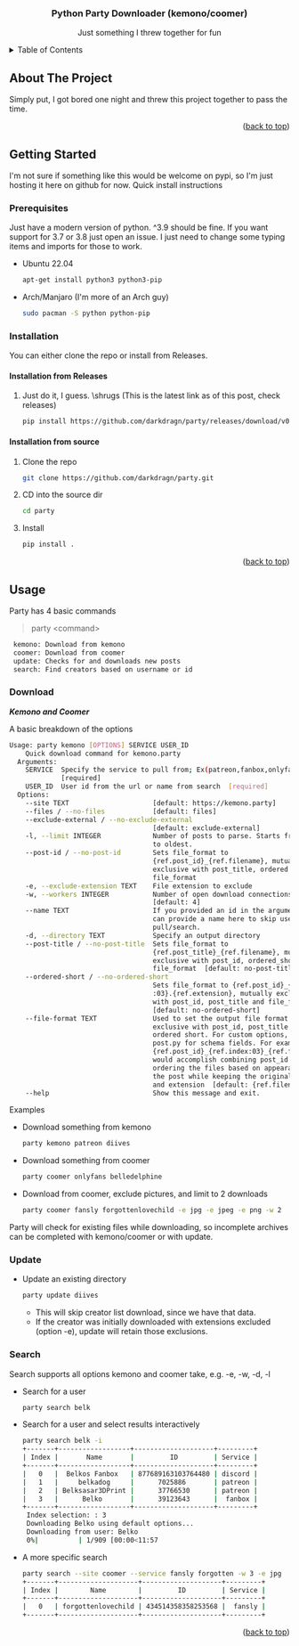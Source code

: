 
<div align="center">

  <h3 align="center">Python Party Downloader (kemono/coomer)</h3>

  <p align="center">
    Just something I threw together for fun
    <br />
  </p>
</div>



<!-- TABLE OF CONTENTS -->
<details>
  <summary>Table of Contents</summary>
  <ol>
    <li>
      <a href="#about-the-project">About The Project</a>
    </li>
    <li>
      <a href="#getting-started">Getting Started</a>
      <ul>
        <li><a href="#prerequisites">Prerequisites</a></li>
        <li><a href="#installation">Installation</a></li>
      </ul>
    </li>
    <li><a href="#usage">Usage</a></li>
      <ul>
        <li><a href="#download">Download from Kemono and Coomer</a></li>
        <li><a href="#update">Update</a></li>
        <li><a href="#search">Search</a></li>
      </ul>
    <li><a href="#roadmap">Roadmap</a></li>
  </ol>
</details>



<!-- ABOUT THE PROJECT -->
## About The Project

Simply put, I got bored one night and threw this project together to pass the time.

<p align="right">(<a href="#top">back to top</a>)</p>


<!-- GETTING STARTED -->
## Getting Started

I'm not sure if something like this would be welcome on pypi, so I'm just hosting it here on github for now. Quick install instructions

### Prerequisites

Just have a modern version of python. ^3.9 should be fine. If you want support for 3.7 or 3.8 just open an issue. I just need to change some typing items and imports for those to work.

- Ubuntu 22.04
  ```sh
  apt-get install python3 python3-pip
  ```

- Arch/Manjaro (I'm more of an Arch guy)
  ```sh
  sudo pacman -S python python-pip
  ```

### Installation

You can either clone the repo or install from Releases.

#### Installation from Releases

1. Just do it, I guess. \shrugs (This is the latest link as of this post, check releases)
   ```sh
   pip install https://github.com/darkdragn/party/releases/download/v0.6.4/party-0.6.4-py3-none-any.whl
   ```

#### Installation from source

1. Clone the repo
   ```sh
   git clone https://github.com/darkdragn/party.git
   ```
2. CD into the source dir
   ```sh
   cd party
   ```
3. Install 
   ```sh
   pip install .
   ```

<p align="right">(<a href="#top">back to top</a>)</p>



<!-- USAGE EXAMPLES -->
## Usage
  Party has 4 basic commands

 > party \<command>

 ```sh
  kemono: Download from kemono
  coomer: Download from coomer
  update: Checks for and downloads new posts
  search: Find creators based on username or id
  ```
  
### Download
***Kemono and Coomer***

  A basic breakdown of the options

  ```sh
  Usage: party kemono [OPTIONS] SERVICE USER_ID
      Quick download command for kemono.party
    Arguments:
      SERVICE  Specify the service to pull from; Ex(patreon,fanbox,onlyfans)
               [required]
      USER_ID  User id from the url or name from search  [required]
    Options:
      --site TEXT                     [default: https://kemono.party]
      --files / --no-files            [default: files]
      --exclude-external / --no-exclude-external
                                      [default: exclude-external]
      -l, --limit INTEGER             Number of posts to parse. Starts from newest
                                      to oldest.
      --post-id / --no-post-id        Sets file_format to
                                      {ref.post_id}_{ref.filename}, mutually
                                      exclusive with post_title, ordered short and
                                      file_format
      -e, --exclude-extension TEXT    File extension to exclude
      -w, --workers INTEGER           Number of open download connections
                                      [default: 4]
      --name TEXT                     If you provided an id in the argument, you
                                      can provide a name here to skip user db
                                      pull/search.
      -d, --directory TEXT            Specify an output directory
      --post-title / --no-post-title  Sets file_format to
                                      {ref.post_title}_{ref.filename}, mutually
                                      exclusive with post_id, ordered_short and
                                      file_format  [default: no-post-title]
      --ordered-short / --no-ordered-short
                                      Sets file_format to {ref.post_id}_{ref.index
                                      :03}.{ref.extension}, mutually exclusive
                                      with post_id, post_title and file_format
                                      [default: no-ordered-short]
      --file-format TEXT              Used to set the output file format. Mutually
                                      exclusive with post_id, post_title and
                                      ordered short. For custom options, see
                                      post.py for schema fields. For example,
                                      {ref.post_id}_{ref.index:03}_{ref.filename}
                                      would accomplish combining post_id and
                                      ordering the files based on appearance in
                                      the post while keeping the original filename
                                      and extension  [default: {ref.filename}]
      --help                          Show this message and exit.
```

Examples

- Download something from kemono
  ```sh
  party kemono patreon diives
  ```

- Download something from coomer
  ```sh
  party coomer onlyfans belledelphine
  ```

- Download from coomer, exclude pictures, and limit to 2 downloads
  ```sh
  party coomer fansly forgottenlovechild -e jpg -e jpeg -e png -w 2
  ```

Party will check for existing files while downloading, so incomplete archives can be completed with kemono/coomer or with update. 

### Update

- Update an existing directory
  ```sh
  party update diives
  ```
  - This will skip creator list download, since we have that data.
  - If the creator was initially downloaded with extensions excluded (option -e), update will retain those exclusions.

### Search

Search supports all options kemono and coomer take, e.g. -e, -w, -d, -l

- Search for a user
  ```sh
  party search belk
  ```

- Search for a user and select results interactively
  ```sh
  party search belk -i
  +-------+------------------+--------------------+---------+
  | Index |       Name       |         ID         | Service |
  +-------+------------------+--------------------+---------+
  |   0   |  Belkos Fanbox   | 877689163103764480 | discord |
  |   1   |     belkadog     |      7025886       | patreon |
  |   2   | Belksasar3DPrint |      37766530      | patreon |
  |   3   |      Belko       |      39123643      |  fanbox |
  +-------+------------------+--------------------+---------+
   Index selection: : 3
   Downloading Belko using default options...
   Downloading from user: Belko
   0%|          | 1/909 [00:00<11:57
  ```

- A more specific search
  ```sh
  party search --site coomer --service fansly forgotten -w 3 -e jpg
  +-------+--------------------+--------------------+---------+
  | Index |        Name        |         ID         | Service |
  +-------+--------------------+--------------------+---------+
  |   0   | forgottenlovechild | 434514358358253568 |  fansly |
  +-------+--------------------+--------------------+---------+
  ```
<p align="right">(<a href="#top">back to top</a>)</p>
